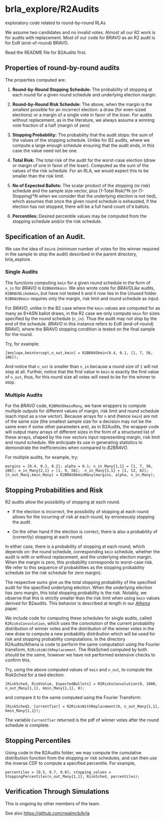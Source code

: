 # brla_explore/R2Audits
exploratory code related to round-by-round RLAs

We assume two candidates and no invalid votes. Almost all our R2 work is for audits with replacement. Most of our code for BRAVO as an R2 audit is for EoR (end-of-round) BRAVO. 

Read the README file for B2Audits first. 

## Properties of round-by-round audits
The properties computed are: 

1. **Round-by-Round Stopping Schedule:** The probability of stopping at each round for a given round schedule and underlying election margin. 

2. **Round-by-Round Risk Schedule:** The above, when the margin is the smallest possible for an incorrect election: a draw (for even-sized elections) or a margin of a single vote in favor of the loser. For audits without replacement, as in the literature, we always assume a winning vote fraction of a half (margin of zero)

3. **Stopping Probability:** The probability that the audit stops: the sum of the values of the stopping schedule. Unlike for B2 audits, where we compute a large enough schedule ensuring that the audit ends, in this case the value need not be one. 

4. **Total Risk:** The total risk of the audit for the worst-case election (draw or margin of one in favor of the loser). Computed as the sum of the values of the risk schedule. For an RLA, we would expect this to be smaller than the risk limit. 

5. **No of Expected Ballots:** The scalar product of the stopping (or risk) schedule and the sample size vector, plus (1-Total Risk)*N (or (1-Stopping)*N when we consider that the underlying election is not tied), which assumes that once the given round schedule is exhausted, if the election has not stopped, there will be a full hand count of `N` ballots. 

6. **Percentiles:** Desired percentile values may be computed from the stopping schedule and/or the risk schedule. 

## Specification of an Audit. 

We use the idea of `kmin`s (minimum number of votes for the winner required in the sample to stop the audit) described in the parent directory, brla_explore. 

### Single Audits

 The functions computing `kmin` for a given round schedule in the form of `n_in` for *BRAVO* is `R2BRAVOkmin`. We also wrote code for *BRAVOLike* audits, `R2BRAVOLikekmin`, but have not tested it and it now lies in the Unused folder. `R2BRAVOkmin` requires only the margin, risk limit and round schedule as input. 
 
 For *BRAVO*, unlike in the B2 case where the `kmin` values are computed for as many as 6*ASN ballot draws, in the R2 case we only compute `kmin` for sizes specified by the round schedule (`n_in`). Thus the audit may not stop by the end of the schedule. *BRAVO* in this instance refers to EoR (end-of-round) BRAVO, where the BRAVO stopping condition is tested on the final sample for the round. 
 
  Try, for example: 
  
  `[kmslope,kmintercept,n_out,kmin] = R2BRAVOkmin(0.4, 0.1, [1, 7, 56, 106]);`
  
  And notice that `n_out` is smaller than `n_in` because a round size of `1` will not stop at all. Further, notice that the first value in `kmin` is exactly the first value of `n_out`, thus, for this round size all votes will need to be for the winner to stop. 

  ### Multiple Audits

  For the *BRAVO* code, `R2BRAVOkminMany`, we have wrappers to compute multiple outputs for different values of margin, risk limit and round schedule (each input as a row vector). Because arrays for `n` and (hence `kmin`) are not of the same size (the smallest sample size for a decision may not be the same even if some other parameters are), as in B2Audits, the wrapper code will output many arrays of different sizes in the form of a structured list of these arrays, shaped by the row vectors input representing margin, risk limit and round schedule. We anticipate its use in generating statistics to demonstrate the inefficiencies when compared to *B2BRAVO*. 

  For multiple audits, for example, try: 
  
  
 `margins = [0.4, 0.3, 0.2];
  alpha = 0.1;
  n_in_Many{1,1} = [1, 7, 56, 106];
  n_in_Many{2,1} = [1, 9, 58]; 
  n_in_Many{3,1} = [1, 13, 62]; 
  [n_out_Many,kmin_Many] = R2BRAVOkminMany(margins, alpha, n_in_Many);`


## Stopping Probabilities and Risk
R2 audits allow the possibility of stopping at each round. 

* If the election is incorrect, the possibility of stopping at each round allows for the incurring of risk at each round, by erroneously stopping the audit. 

* On the other hand if the election is correct, there is also a probability of (correctly) stopping at each round. 

In either case, there is a probability of stopping at each round, which depends on: the round schedule, corresponding `kmin` schedule, whether the audit is with or without replacement, and the underlying election margin. When the margin is zero, this probability corresponds to worst-case risk. We refer to this sequence of probabilities as the stopping probability schedule (or the risk schedule for zero margin). 

The respective sums give us the total stopping probability of the specified audit for the specified underlying election. When the underlying election has zero margin, this total stopping probability is the risk. Notably, we observe that this is strictly smaller than the risk limit when using `kmin` values derived for B2audits. This behavior is described at length in our [*Athena*](https://arxiv.org/abs/2008.02315) paper. 

We include code for computing these schedules for single audits, called `R2RisksConvolution`, which uses the convolution of the current probability distribution of winner votes and the distribution of the winner votes in the new draw to compute a new probability distribution which will be used for risk and stopping probability computations. In the directory R2Audits/Athena is code to perform the same computation using the Fourier transform, `R2RisksWithReplacement`. The RiskSched computed by both should be the same, however we have not performed extensive checks to confirm this. 

Try, using the above computed values of `kmin` and `n_out`, to compute the RiskSched for a tied election: 

`[RiskSched, RiskValue, ExpectedBallots] = R2RisksConvolution(0, 1000, n_out_Many{1,1}, kmin_Many{1,1}, 0);`

and compare it to the same computed using the Fourier Transform: 

`[RiskSched2, CurrentTier] = R2RisksWithReplacement(0, n_out_Many{1,1}, kmin_Many{1,1});`

The variable `CurrentTier` returned is the pdf of winner votes after the round schedule is complete. 

## Stopping Percentiles

Using code in the B2Audits folder, we may compute the cumulative distribution function from the stopping or risk schedules, and can then use the inverse CDF to compute a specified percentile. For example, 

`percentiles = [0.5, 0.7, 0.8];
stopping_values = StoppingPercentiles(n_out_Many{1,1}, RiskSched, percentiles);`

## Verification Through Simulations

This is ongoing by other members of the team. 

See also https://github.com/nealmcb/brla
